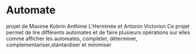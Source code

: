 # Automate
projet de Maxime Kobrin Anthime L'Herminée et Antonin Victorion 
Ce projet permet de lire différents automates et de faire plusieurs opérations sur elles comme afficher les automates, completer, déterminer, complementariser,stantardiser et minimiser
